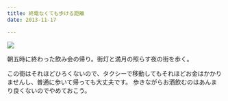 ```yaml
---
title: 終電なくても歩ける距離
date: 2013-11-17

---
```


![](https://farm6.staticflickr.com/5811/20897734150_b1f556246a_b.jpg)


朝五時に終わった飲み会の帰り。街灯と満月の照らす夜の街を歩く。

この街はそれほどひろくないので、タクシーで移動してもそれほどお金はかかりませんし、普通に歩いて帰っても大丈夫です。
歩きながらお酒飲むのはあんまり良くないのでやめておこう。
